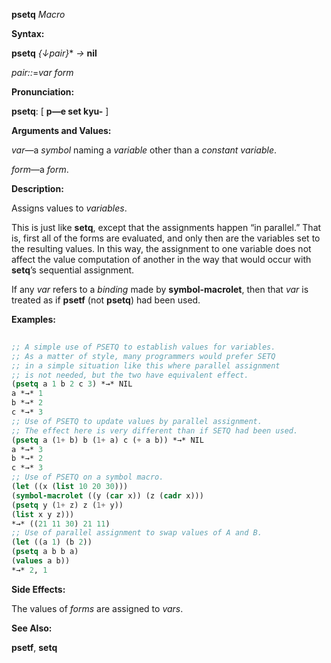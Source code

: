 **psetq** *Macro* 



**Syntax:** 



**psetq** *\{↓pair\}*\* *→* **nil** 



*pair::*=*var form* 



**Pronunciation:** 



**psetq**: [ **p—e set kyu-** ] 



**Arguments and Values:** 



*var*—a *symbol* naming a *variable* other than a *constant variable*. 



*form*—a *form*. 



**Description:** 



Assigns values to *variables*. 



This is just like **setq**, except that the assignments happen “in parallel.” That is, first all of the forms are evaluated, and only then are the variables set to the resulting values. In this way, the assignment to one variable does not affect the value computation of another in the way that would occur with **setq**’s sequential assignment. 



If any *var* refers to a *binding* made by **symbol-macrolet**, then that *var* is treated as if **psetf** (not **psetq**) had been used. 















**Examples:**
```lisp
 
;; A simple use of PSETQ to establish values for variables. 
;; As a matter of style, many programmers would prefer SETQ 
;; in a simple situation like this where parallel assignment 
;; is not needed, but the two have equivalent effect. 
(psetq a 1 b 2 c 3) *→* NIL 
a *→* 1 
b *→* 2 
c *→* 3 
;; Use of PSETQ to update values by parallel assignment. 
;; The effect here is very different than if SETQ had been used. 
(psetq a (1+ b) b (1+ a) c (+ a b)) *→* NIL 
a *→* 3 
b *→* 2 
c *→* 3 
;; Use of PSETQ on a symbol macro. 
(let ((x (list 10 20 30))) 
(symbol-macrolet ((y (car x)) (z (cadr x))) 
(psetq y (1+ z) z (1+ y)) 
(list x y z))) 
*→* ((21 11 30) 21 11) 
;; Use of parallel assignment to swap values of A and B. 
(let ((a 1) (b 2)) 
(psetq a b b a) 
(values a b)) 
*→* 2, 1 

```
**Side Effects:** 



The values of *forms* are assigned to *vars*. 



**See Also:** 



**psetf**, **setq** 




